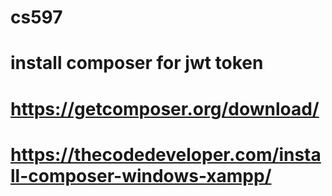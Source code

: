 # cs597
# install composer for jwt token
# https://getcomposer.org/download/
# https://thecodedeveloper.com/install-composer-windows-xampp/